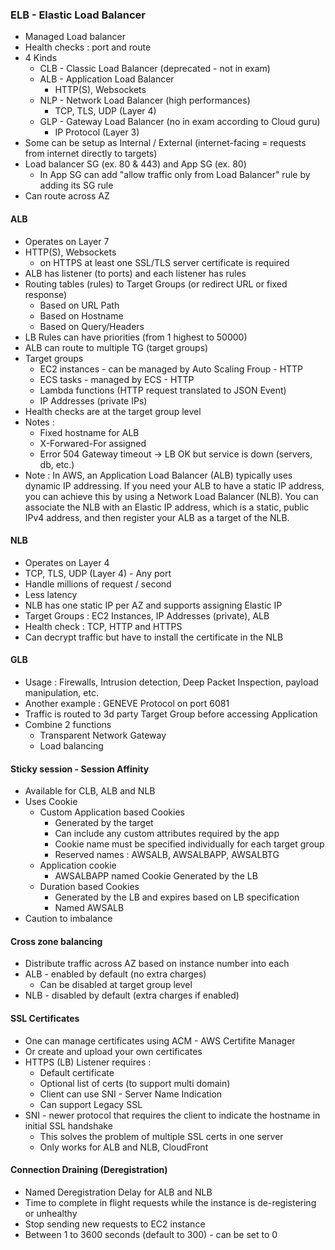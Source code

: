 ### ELB - Elastic Load Balancer

- Managed Load balancer
- Health checks : port and route
- 4 Kinds
    - CLB - Classic Load Balancer (deprecated - not in exam)
    - ALB - Application Load Balancer
        - HTTP(S), Websockets
    - NLP - Network Load Balancer (high performances)
        - TCP, TLS, UDP (Layer 4)
    - GLP - Gateway Load Balancer (no in exam according to Cloud guru)
        - IP Protocol (Layer 3)
- Some can be setup as Internal / External (internet-facing = requests from internet directly to targets)
- Load balancer SG (ex. 80 & 443) and App SG (ex. 80)
    - In App SG can add "allow traffic only from Load Balancer" rule by adding its SG rule
- Can route across AZ 

#### ALB

- Operates on Layer 7
- HTTP(S), Websockets
  - on HTTPS at least one SSL/TLS server certificate is required
- ALB has listener (to ports) and each listener has rules
- Routing tables (rules) to Target Groups (or redirect URL or fixed response)
    - Based on URL Path
    - Based on Hostname
    - Based on Query/Headers
- LB Rules can have priorities (from 1 highest to 50000)
- ALB can route to multiple TG (target groups)
- Target groups
    - EC2 instances - can be managed by Auto Scaling Froup - HTTP
    - ECS tasks - managed by ECS - HTTP
    - Lambda functions (HTTP request translated to JSON Event)
    - IP Addresses (private IPs)
- Health checks are at the target group level
- Notes :
    - Fixed hostname for ALB
    - X-Forwared-For assigned
    - Error 504 Gateway timeout -> LB OK but service is down (servers, db, etc.)
- Note : In AWS, an Application Load Balancer (ALB) typically uses dynamic IP addressing. 
  If you need your ALB to have a static IP address, you can achieve this by using a Network Load Balancer (NLB). 
  You can associate the NLB with an Elastic IP address, which is a static, public IPv4 address, and then register your ALB as a target of the NLB.
#### NLB

- Operates on Layer 4
- TCP, TLS, UDP (Layer 4) - Any port 
- Handle millions of request / second
- Less latency
- NLB has one static IP per AZ and supports assigning Elastic IP
- Target Groups : EC2 Instances, IP Addresses (private), ALB
- Health check : TCP, HTTP and HTTPS
- Can decrypt traffic but have to install the certificate in the NLB

#### GLB

- Usage : Firewalls, Intrusion detection, Deep Packet Inspection, payload manipulation, etc.
- Another example : GENEVE Protocol on port 6081
- Traffic is routed to 3d party Target Group before accessing Application
- Combine 2 functions
    - Transparent Network Gateway
    - Load balancing

#### Sticky session - Session Affinity

- Available for CLB, ALB and NLB
- Uses Cookie
    - Custom Application based Cookies
        - Generated by the target
        - Can include any custom attributes required by the app
        - Cookie name must be specified individually for each target group
        - Reserved names : AWSALB, AWSALBAPP, AWSALBTG
    - Application cookie
        - AWSALBAPP named Cookie Generated by  the LB
    - Duration based Cookies
        - Generated by the LB and expires based on LB specification
        - Named AWSALB
- Caution to imbalance

#### Cross zone balancing

- Distribute traffic across AZ based on instance number into each
- ALB - enabled by default (no extra charges)
    - Can be disabled at target group level
- NLB - disabled by default (extra charges if enabled)

#### SSL Certificates

- One can manage certificates using ACM - AWS Certifite Manager
- Or create and upload your own certificates
- HTTPS (LB) Listener requires :
    - Default certificate
    - Optional list of certs (to support multi domain)
    - Client can use SNI - Server Name Indication
    - Can support Legacy SSL
- SNI - newer protocol that requires the client to indicate the hostname in initial SSL handshake
    - This solves the problem of multiple SSL certs in one server
    - Only works for ALB and NLB, CloudFront

#### Connection Draining (Deregistration)

- Named Deregistration Delay for ALB and NLB
- Time to complete in flight requests while the instance is de-registering or unhealthy
- Stop sending new requests to EC2 instance
- Between 1 to 3600 seconds (default to 300) - can be set to 0
